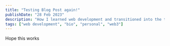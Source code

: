 ```yaml
---
title: "Testing Blog Post again!"
publishDate: "28 Feb 2023"
description: "How I learned web development and transitioned into the tech and Web3 space"
tags: ["web development", "bio", "personal", "web3"]
---
```


Hope this works
